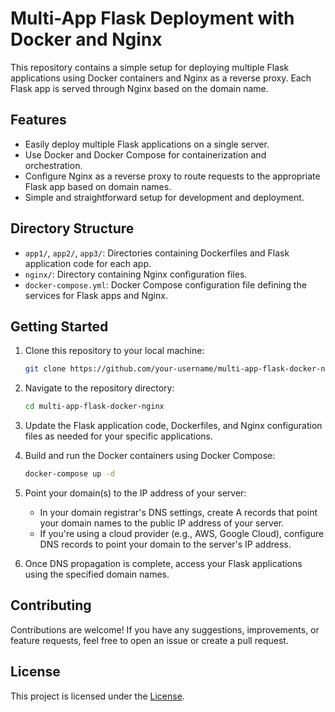 # Multi-App Flask Deployment with Docker and Nginx

This repository contains a simple setup for deploying multiple Flask applications using Docker containers and Nginx as a reverse proxy. Each Flask app is served through Nginx based on the domain name.

## Features

- Easily deploy multiple Flask applications on a single server.
- Use Docker and Docker Compose for containerization and orchestration.
- Configure Nginx as a reverse proxy to route requests to the appropriate Flask app based on domain names.
- Simple and straightforward setup for development and deployment.

## Directory Structure

- `app1/`, `app2/`, `app3/`: Directories containing Dockerfiles and Flask application code for each app.
- `nginx/`: Directory containing Nginx configuration files.
- `docker-compose.yml`: Docker Compose configuration file defining the services for Flask apps and Nginx.

## Getting Started

1. Clone this repository to your local machine:

   ```bash
   git clone https://github.com/your-username/multi-app-flask-docker-nginx.git
   ```

2. Navigate to the repository directory:

   ```bash
   cd multi-app-flask-docker-nginx
   ```

3. Update the Flask application code, Dockerfiles, and Nginx configuration files as needed for your specific applications.

4. Build and run the Docker containers using Docker Compose:

   ```bash
   docker-compose up -d
   ```

5. Point your domain(s) to the IP address of your server:
   
   - In your domain registrar's DNS settings, create A records that point your domain names to the public IP address of your server.
   - If you're using a cloud provider (e.g., AWS, Google Cloud), configure DNS records to point your domain to the server's IP address.

6. Once DNS propagation is complete, access your Flask applications using the specified domain names.

## Contributing

Contributions are welcome! If you have any suggestions, improvements, or feature requests, feel free to open an issue or create a pull request.

## License

This project is licensed under the [License](LICENSE).
